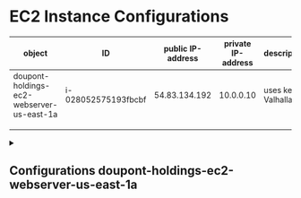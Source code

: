 # EC2 Instance Configurations

| object                                    | ID                  | public IP-address | private IP-address | description       |
|-------------------------------------------|---------------------|-------------------|--------------------|-------------------|
| doupont-holdings-ec2-webserver-us-east-1a | i-028052575193fbcbf | 54.83.134.192     | 10.0.0.10          | uses key Valhalla |
|                                           |                     |                   |                    |                   |
|                                           |                     |                   |                    |                   |
|                                           |                     |                   |                    |                   |

<details> 
    <summary> <h2>Configurations doupont-holdings-ec2-webserver-us-east-1a</h2></summary>

### Applications and OS Images
![Alt text](images/os-img-webserver.png)
### Instance type
![Alt text](images/instance-type-webserver.png)
### Key Pair
![Alt text](images/key-webserver.png)
### Network configurations
![Alt text](images/network-settings-ec2-webserver.png)
### Storage
![Alt text](images/storage-webserver.png)

</details>

